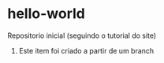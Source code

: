 # hello-world
Repositorio inicial (seguindo o tutorial do site)
1. Este item foi criado a partir de um branch
